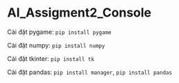 # AI_Assigment2_Console
Cài đặt pygame: 
	```pip install pygame```

Cài đặt numpy: 
	```pip install numpy```
	
Cài đặt tkinter: 
	```pip install tk```
	
Cài đặt pandas: 
	```pip install manager```, 
	```pip install pandas```

